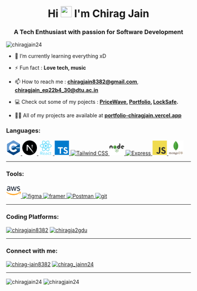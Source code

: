 <h1 align="center">Hi <img src="https://github.com/TheDudeThatCode/TheDudeThatCode/blob/master/Assets/Hi.gif" width="30px" height="30px"> I'm Chirag Jain</h1>
<h3 align="center">A Tech Enthusiast with passion for Software Development</h3>


<p align="left"> <img src="https://komarev.com/ghpvc/?username=chiragjain24&label=Profile%20views&color=0e75b6&style=flat" alt="chiragjain24" /> </p>

- 🌱 I’m currently learning everything xD

- ⚡ Fun fact : **Love tech, music**

- 📫 How to reach me : **chiragjain8382@gmail.com**, **chiragjain_ep22b4_30@dtu.ac.in**

- 💻 Check out some of my pojects : **[PriceWave](https://pricewave.vercel.app/), [Portfolio](https://portfolio-chiragjain.vercel.app/), [LockSafe](https://locksafe.vercel.app/).**

- 👨‍💻 All of my projects are available at **[portfolio-chiragjain.vercel.app](https://portfolio-chiragjain.vercel.app)**


<h3 align="left">Languages:</h3>
<p align="left">
    <a href="https://www.w3schools.com/cpp/" target="_blank" rel="noreferrer"> <img src="https://raw.githubusercontent.com/devicons/devicon/master/icons/cplusplus/cplusplus-original.svg" alt="cplusplus" width="40" height="40"/> </a> 
  <a href="https://nextjs.org/" target="_blank">
    <img src="https://raw.githubusercontent.com/devicons/devicon/master/icons/nextjs/nextjs-original.svg" alt="nextjs" width="40px" />
  </a>
  <a href="https://reactjs.org/" target="_blank">
    <img src="https://raw.githubusercontent.com/devicons/devicon/master/icons/react/react-original-wordmark.svg" alt="react" width="40px" />
  </a> 
  <a href="https://www.typescriptlang.org/" target="_blank">
    <img src="https://raw.githubusercontent.com/devicons/devicon/master/icons/typescript/typescript-original.svg" alt="typescript" width="40px" />
  </a>
  <a href="https://tailwindcss.com/" target="_blank">
    <img src="https://user-images.githubusercontent.com/25181517/202896760-337261ed-ee92-4979-84c4-d4b829c7355d.png" alt="Tailwind CSS" title="Tailwind CSS" width="40px" />
  </a>
   <a href="https://nodejs.org" target="_blank">
    <img src="https://raw.githubusercontent.com/devicons/devicon/master/icons/nodejs/nodejs-original-wordmark.svg" alt="nodejs" width="40px" />
  </a> 
  <a href="https://expressjs.com/" target="_blank">
    <img src="https://user-images.githubusercontent.com/25181517/183859966-a3462d8d-1bc7-4880-b353-e2cbed900ed6.png" alt="Express" title="Express" width="40px" />
  </a>
  <a href="https://developer.mozilla.org/en-US/docs/Web/JavaScript" target="_blank">
    <img src="https://raw.githubusercontent.com/devicons/devicon/master/icons/javascript/javascript-original.svg" alt="javascript" width="40px" />
  </a>  
  <a href="https://www.mongodb.com/" target="_blank" rel="noreferrer"> 
    <img src="https://raw.githubusercontent.com/devicons/devicon/master/icons/mongodb/mongodb-original-wordmark.svg" alt="mongodb" width="40" height="40"/> 
    </a>
</p>

---

<h3 align="left">Tools:</h3>
<p align="left">
    <a href="https://aws.amazon.com" target="_blank" rel="noreferrer"> 
      <img src="https://raw.githubusercontent.com/devicons/devicon/master/icons/amazonwebservices/amazonwebservices-original-wordmark.svg" alt="aws" width="40" height="40"/>
    </a>
        <a href="https://www.figma.com/" target="_blank" rel="noreferrer"> <img src="https://www.vectorlogo.zone/logos/figma/figma-icon.svg" alt="figma" width="40" height="40"/> </a>
  <a href="https://www.framer.com/" target="_blank" rel="noreferrer"> <img src="https://www.vectorlogo.zone/logos/framer/framer-icon.svg" alt="framer" width="40" height="40"/> </a> 
      <a href="https://www.postman.com/" target="_blank">
    <img src="https://user-images.githubusercontent.com/25181517/192109061-e138ca71-337c-4019-8d42-4792fdaa7128.png" alt="Postman" title="Postman" width="40px" />
  </a>
    <a href="https://git-scm.com/" target="_blank">
    <img src="https://www.vectorlogo.zone/logos/git-scm/git-scm-icon.svg" alt="git" width="40px" />
  </a> 
</p>

---

<h3>Coding Platforms:</h3>
<p>
<a href="https://www.leetcode.com/chiragjain8382" target="blank"><img align="center" src="https://raw.githubusercontent.com/rahuldkjain/github-profile-readme-generator/master/src/images/icons/Social/leet-code.svg" alt="chiragjain8382" height="40" width="40" /></a>
<a href="https://auth.geeksforgeeks.org/user/chiragja2gdu" target="blank"><img align="center" src="https://raw.githubusercontent.com/rahuldkjain/github-profile-readme-generator/master/src/images/icons/Social/geeks-for-geeks.svg" alt="chiragja2gdu" height="40" width="40" /></a>
</p>

---

<h3>Connect with me:</h3>
<p>
<a href="https://linkedin.com/in/chirag-jain8382" target="blank"><img align="center" src="https://raw.githubusercontent.com/rahuldkjain/github-profile-readme-generator/master/src/images/icons/Social/linked-in-alt.svg" alt="chirag-jain8382" height="30" width="40" /></a>
<a href="https://instagram.com/chirag_jainn24" target="blank"><img align="center" src="https://raw.githubusercontent.com/rahuldkjain/github-profile-readme-generator/master/src/images/icons/Social/instagram.svg" alt="chirag_jainn24" height="30" width="40" /></a>
</p>

---

<img align="center" src="https://github-readme-streak-stats.herokuapp.com/?user=chiragjain24&" alt="chiragjain24" />
<img align="center" src="https://github-readme-stats.vercel.app/api/top-langs?username=chiragjain24&show_icons=true&locale=en&layout=compact" alt="chiragjain24" />

